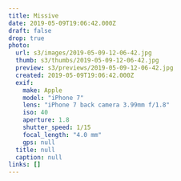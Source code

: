 ```yaml
---
title: Missive
date: 2019-05-09T19:06:42.000Z
draft: false
drop: true
photo:
  url: s3/images/2019-05-09-12-06-42.jpg
  thumb: s3/thumbs/2019-05-09-12-06-42.jpg
  preview: s3/previews/2019-05-09-12-06-42.jpg
  created: 2019-05-09T19:06:42.000Z
  exif:
    make: Apple
    model: "iPhone 7"
    lens: "iPhone 7 back camera 3.99mm f/1.8"
    iso: 40
    aperture: 1.8
    shutter_speed: 1/15
    focal_length: "4.0 mm"
    gps: null
  title: null
  caption: null
links: []
---
```

